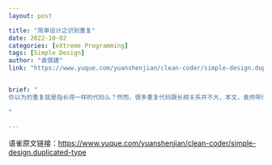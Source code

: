 ```yaml
---
layout: post

title: "简单设计之识别重复"
date: 2022-10-02
categories: [eXtreme Programming]
tags: [Simple Design]
author: "袁慎建"
link: "https://www.yuque.com/yuanshenjian/clean-coder/simple-design.duplicated-type"


brief: "
你以为的重复就是指长得一样的代码么？然而，很多重复代码跟长相关系并不大，本文，袁帅带你透过外貌看代码，聊一聊6中重复。

"

---
```


语雀原文链接：<https://www.yuque.com/yuanshenjian/clean-coder/simple-design.duplicated-type>
